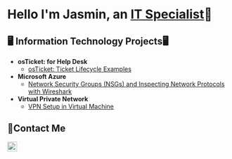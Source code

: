 <h1>Hello I'm Jasmin, an <a href="https://www.linkedin.com/in/jasmin-brown-892114350/">IT Specialist</a>🤗</h1>

<h2>🖥️ Information Technology Projects🖥</h2>

- <b> osTicket: for Help Desk </b>
  - [osTicket: Ticket Lifecycle Examples](https://github.com/JasminB-14/osTicket-Tickets)
- <b>Microsoft Azure</b>
  - [Network Security Groups (NSGs) and Inspecting Network Protocols with Wireshark](https://github.com/JasminB-14/azure-network-protocols/blob/main/README.md)
- <b>Virtual Private Network</b>
  - [VPN Setup in Virtual Machine ](https://github.com/JasminB-14/VPN-Setup-in-Virtual-Machine/blob/main/README.md)

<h2>📩Contact Me</h2>

[<img align="left" alt="Josh | LinkedIn" width="22px" src="https://cdn.jsdelivr.net/npm/simple-icons@v3/icons/linkedin.svg" />][linkedin]

[linkedin]:https://www.linkedin.com/in/jasmin-brown-892114350/

